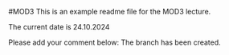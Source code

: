 #MOD3
This is an example readme file for the MOD3 lecture.

The current date is 24.10.2024

Please add your comment below:
The branch has been created.
